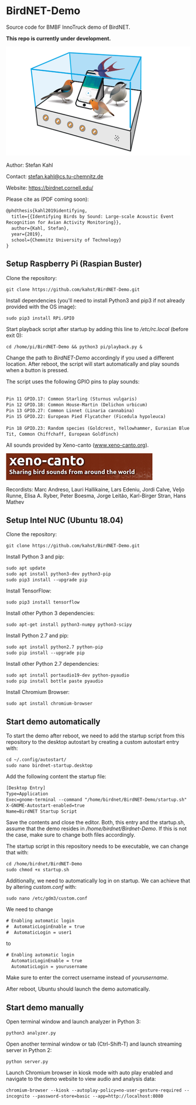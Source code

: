 # BirdNET-Demo
Source code for BMBF InnoTruck demo of BirdNET.

<b>This repo is currently under development.</b>

![Demo scribble](img/inno_demo.png)

Author: Stefan Kahl

Contact: stefan.kahl@cs.tu-chemnitz.de

Website: https://birdnet.cornell.edu/

Please cite as (PDF coming soon):

```
@phdthesis{kahl2019identifying,
  title={{Identifying Birds by Sound: Large-scale Acoustic Event Recognition for Avian Activity Monitoring}},
  author={Kahl, Stefan},
  year={2019},
  school={Chemnitz University of Technology}
}
```

## Setup Raspberry Pi (Raspian Buster)

Clone the repository:

```
git clone https://github.com/kahst/BirdNET-Demo.git
```

Install dependencies (you'll need to install Python3 and pip3 if not already provided with the OS image):

```
sudo pip3 install RPi.GPIO
```

Start playback script after startup by adding this line to <i>/etc/rc.local</i> (before exit 0):

```
cd /home/pi/BirdNET-Demo && python3 pi/playback.py &
```

Change the path to <i>BirdNET-Demo</i> accordingly if you used a different location. After reboot, the script will start automatically and play sounds when a button is pressed.

The script uses the following GPIO pins to play sounds:

```

Pin 11 GPIO.17: Common Starling (Sturnus vulgaris)
Pin 12 GPIO.18: Common House-Martin (Delichon urbicum)
Pin 13 GPIO.27: Common Linnet (Linaria cannabina)
Pin 15 GPIO.22: European Pied Flycatcher (Ficedula hypoleuca)

Pin 18 GPIO.23: Random species (Goldcrest, Yellowhammer, Eurasian Blue Tit, Common Chiffchaff, European Goldfinch)

```

All sounds provided by Xeno-canto (www.xeno-canto.org).

![Xeno-canto](img/xc.png)

Recordists: Marc Andreso, Lauri Hallikaine, Lars Edeniu, Jordi Calve, Veljo Runne, Elisa A. Ryber, Peter Boesma, Jorge Leitão, Karl-Birger Stran, Hans Mathev

## Setup Intel NUC (Ubuntu 18.04)

Clone the repository:

```
git clone https://github.com/kahst/BirdNET-Demo.git
```

Install Python 3 and pip:

```
sudo apt update
sudo apt install python3-dev python3-pip
sudo pip3 install --upgrade pip
```

Install TensorFlow:

```
sudo pip3 install tensorflow
```

Install other Python 3 dependencies:

```
sudo apt-get install python3-numpy python3-scipy
```

Install Python 2.7 and pip:

```
sudo apt install python2.7 python-pip
sudo pip install --upgrade pip
```

Install other Python 2.7 dependencies:

```
sudo apt install portaudio19-dev python-pyaudio
sudo pip install bottle paste pyaudio
```

Install Chromium Browser:

```
sudo apt install chromium-browser
```

## Start demo automatically

To start the demo after reboot, we need to add the startup script from this repository to the desktop autostart by creating a custom autostart entry with:

```
cd ~/.config/autostart/
sudo nano birdnet-startup.desktop
```

Add the following content the startup file:

```
[Desktop Entry]
Type=Application
Exec=gnome-terminal --command "/home/birdnet/BirdNET-Demo/startup.sh"
X-GNOME-Autostart-enabled=true
Name=BirdNET Startup Script
```

Save the contents and close the editor. Both, this entry and the startup.sh, assume that the demo resides in <i>/home/birdnet/Birdnet-Demo</i>. If this is not the case, make sure to change both files accordingly. 

The startup script in this repository needs to be executable, we can change that with:

```
cd /home/birdnet/BirdNET-Demo
sudo chmod +x startup.sh 
```

Additionally, we need to automatically log in on startup. We can achieve that by altering <i>custom.conf</i> with:

```
sudo nano /etc/gdm3/custom.conf
```

We need to change 

```
# Enabling automatic login
#  AutomaticLoginEnable = true
#  AutomaticLogin = user1
```

to

```
# Enabling automatic login
  AutomaticLoginEnable = true
  AutomaticLogin = yourusername
```

Make sure to enter the correct username instead of <i>yourusername</i>.

After reboot, Ubuntu should launch the demo automatically.

## Start demo manually

Open terminal window and launch analyzer in Python 3:

```
python3 analyzer.py
```

Open another terminal window or tab (Ctrl-Shift-T) and launch streaming server in Python 2:

```
python server.py
```

Launch Chromium browser in kiosk mode with auto play enabled and navigate to the demo website to view audio and analysis data:

```
chromium-browser --kiosk --autoplay-policy=no-user-gesture-required --incognito --password-store=basic --app=http://localhost:8080
```

